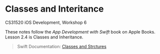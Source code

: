 # Classes and Interitance 

CS31520 iOS Development, Workshop 6

These notes follow the _App Development with Swift_ book on Apple Books. Lesson 2.4 is Classes and Inheritance. 

> Swift Documentation: [Classes and Strctures](https://docs.swift.org/swift-book/LanguageGuide/ClassesAndStructures.html#//apple_ref/doc/uid/TP40014097-CH13-ID82)
